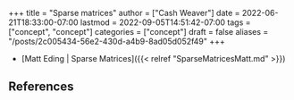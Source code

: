 +++
title = "Sparse matrices"
author = ["Cash Weaver"]
date = 2022-06-21T18:33:00-07:00
lastmod = 2022-09-05T14:51:42-07:00
tags = ["concept", "concept"]
categories = ["concept"]
draft = false
aliases = "/posts/2c005434-56e2-430d-a4b9-8ad05d052f49"
+++

-   [Matt Eding | Sparse Matrices]({{< relref "SparseMatricesMatt.md" >}})

## References

<style>.csl-entry{text-indent: -1.5em; margin-left: 1.5em;}</style><div class="csl-bib-body">
</div>
